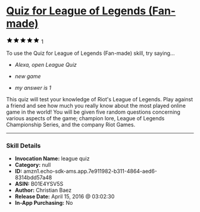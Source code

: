 # [Quiz for League of Legends (Fan-made)](http://alexa.amazon.com/#skills/amzn1.echo-sdk-ams.app.7e911982-b311-4864-aed6-8314bdd57a48)
![5 stars](../../images/ic_star_black_18dp_1x.png)![5 stars](../../images/ic_star_black_18dp_1x.png)![5 stars](../../images/ic_star_black_18dp_1x.png)![5 stars](../../images/ic_star_black_18dp_1x.png)![5 stars](../../images/ic_star_black_18dp_1x.png) 1

To use the Quiz for League of Legends (Fan-made) skill, try saying...

* *Alexa, open League Quiz*

* *new game*

* *my answer is 1*

This quiz will test your knowledge of Riot's League of Legends. Play against a friend and see how much you really know about the most played online game in the world! You will be given five random questions concerning various aspects of the game; champion lore, League of Legends Championship Series, and the company Riot Games.

***

### Skill Details

* **Invocation Name:** league quiz
* **Category:** null
* **ID:** amzn1.echo-sdk-ams.app.7e911982-b311-4864-aed6-8314bdd57a48
* **ASIN:** B01E4YSV5S
* **Author:** Christian Baez
* **Release Date:** April 15, 2016 @ 03:02:30
* **In-App Purchasing:** No
